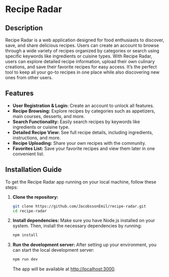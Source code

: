 
# Recipe Radar

## Description

Recipe Radar is a web application designed for food enthusiasts to discover, save, and share delicious recipes. Users can create an account to browse through a wide variety of recipes organized by categories or search using specific keywords like ingredients or cuisine types. With Recipe Radar, users can explore detailed recipe information, upload their own culinary creations, and save their favorite recipes for easy access. It’s the perfect tool to keep all your go-to recipes in one place while also discovering new ones from other users.

## Features
- **User Registration & Login:** Create an account to unlock all features.
- **Recipe Browsing:** Explore recipes by categories such as appetizers, main courses, desserts, and more.
- **Search Functionality:** Easily search recipes by keywords like ingredients or cuisine type.
- **Detailed Recipe View:** See full recipe details, including ingredients, instructions, and more.
- **Recipe Uploading:** Share your own recipes with the community.
- **Favorites List:** Save your favorite recipes and view them later in one convenient list.
  
## Installation Guide

To get the Recipe Radar app running on your local machine, follow these steps:

1. **Clone the repository:**
   ```bash
   git clone https://github.com/JacobssonEmil/recipe-radar.git
   cd recipe-radar
   ```

2. **Install dependencies:**
   Make sure you have Node.js installed on your system. Then, install the necessary dependencies by running:
   ```bash
   npm install
   ```


3. **Run the development server:**
   After setting up your environment, you can start the local development server:
   ```bash
   npm run dev
   ```

   The app will be available at [http://localhost:3000](http://localhost:3000).
